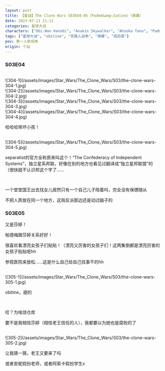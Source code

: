 ```yaml
---
layout: post
title: 【星战】The Clone Wars S03E04-05（Padmé&amp;Satine）（弹幕）
date: 2023-07-11 21:11
categories: 星球大战
characters: ["Obi-Wan Kenobi", "Anakin Skywalker", "Ahsoka Tano", "Padmé Amidala", "Satine Kryze"]
tags: ["星球大战", "obitine", "克隆人战争", "弹幕", "观后感"]
pov: 第一人称视角
origin: 个站
---
```


### S03E04

<br>
![304-1](/assets/images/Star_Wars/The_Clone_Wars/S03/the-clone-wars-304-1.jpg)
<br>
![304-2](/assets/images/Star_Wars/The_Clone_Wars/S03/the-clone-wars-304-2.jpg)
<br>
![304-3](/assets/images/Star_Wars/The_Clone_Wars/S03/the-clone-wars-304-3.jpg)
<br>
![304-4](/assets/images/Star_Wars/The_Clone_Wars/S03/the-clone-wars-304-4.jpg)

哈哈哈带坏小孩！

<br>
![304-5](/assets/images/Star_Wars/The_Clone_Wars/S03/the-clone-wars-304-5.jpg)

separatist的官方全称原来叫这个！“The Confederacy of Independent Systems”，独立星系邦联，好像在别的地方也看见过翻译成“独立星邦联盟”的（很快就不认识邦这个字了……

<br>

一个堂堂国王出去找女儿居然只有一个自己儿子陪着吗，完全没有保镖随从

不把人质放在同一个地方，这局反派那边还是动过脑子的

### S03E05

又是莎婷！

帕德梅跟莎婷关系好好！

很喜欢看漂亮女孩子们贴贴！（漂亮又厉害的女孩子们！这两集倒都是漂亮厉害的女孩子贴贴呢hh

参观医院来放松……这是什么自己给自己找事干的hh

<br>
![305-1](/assets/images/Star_Wars/The_Clone_Wars/S03/the-clone-wars-305-1.jpg)

obitine，甜的

<br>

哎？为啥烧仓库

要不是我相信莎婷（相信老王信任的人），我都要以为她也是腐败的了

<br>
![305-2](/assets/images/Star_Wars/The_Clone_Wars/S03/the-clone-wars-305-2.jpg)

让我猜一猜，老王又要来了吗

或者安妮假扮老师，或者阿索卡假扮学生x
